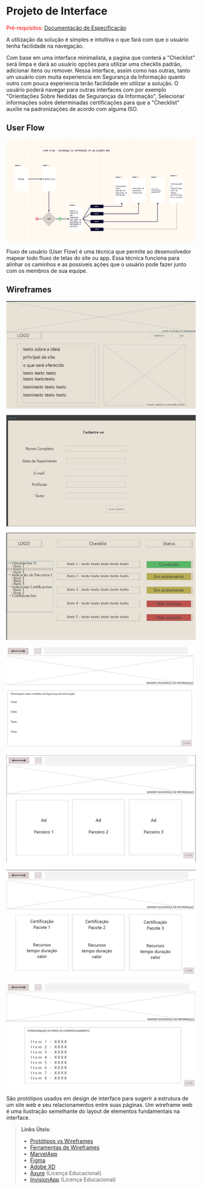 
# Projeto de Interface

<span style="color:red">Pré-requisitos: <a href="2-Especificação do Projeto.md"> Documentação de Especificação</a></span>

A utilização da solução é simples e intuitiva o que fará com que o usuário tenha facilidade na navegação.

Com base em uma interface minimalista, a pagina que conterá a "Checklist" será limpa e dará ao usuário opções para utilizar uma checklis padrão, adicionar itens ou remover. Nessa interface, assim como nas outras, tanto um usuário com muita experiencia em Segurança da Informação quanto outro com pouca experiencia terão facilidade em utilizar a solução. O usuário poderá navegar para outras interfaces com por exemplo "Orientações Sobre Nedidas de Seguranças da Informação", Selecionar informações sobre determinadas certificações para que a "Checklist" auxilie na padronizações de acordo com alguma ISO. 
 

## User Flow

![Exemplo de UserFlow](https://github.com/ICEI-PUC-Minas-PMV-SI/pmv-si-2021-1-e1-proj-web-t3-seguranca-em-aplicacoes-web/blob/main/UserFlow_SI.png)

Fluxo de usuário (User Flow) é uma técnica que permite ao desenvolvedor mapear todo fluxo de telas do site ou app. Essa técnica funciona para alinhar os caminhos e as possíveis ações que o usuário pode fazer junto com os membros de sua equipe.

## Wireframes

![1-HOME](https://github.com/ICEI-PUC-Minas-PMV-SI/pmv-si-2021-1-e1-proj-web-t3-seguranca-em-aplicacoes-web/blob/main/presentation/1%20-%20Home.jpeg)

![2-CADASTRO](https://github.com/ICEI-PUC-Minas-PMV-SI/pmv-si-2021-1-e1-proj-web-t3-seguranca-em-aplicacoes-web/blob/main/presentation/2%20-%20Cadastro.jpeg)

![3-Checklist](https://github.com/ICEI-PUC-Minas-PMV-SI/pmv-si-2021-1-e1-proj-web-t3-seguranca-em-aplicacoes-web/blob/main/presentation/3%20-%20Checklist.jpg)

![4-Orientações](https://github.com/ICEI-PUC-Minas-PMV-SI/pmv-si-2021-1-e1-proj-web-t3-seguranca-em-aplicacoes-web/blob/main/presentation/4%20-%20Orienta%C3%A7%C3%B5es_SI.jpg)

![5-Parceiros](https://github.com/ICEI-PUC-Minas-PMV-SI/pmv-si-2021-1-e1-proj-web-t3-seguranca-em-aplicacoes-web/blob/main/presentation/5%20-%20Parceiros%20Confiaveis.jpg)

![6-Escolha da Certificação](https://github.com/ICEI-PUC-Minas-PMV-SI/pmv-si-2021-1-e1-proj-web-t3-seguranca-em-aplicacoes-web/blob/main/presentation/6%20-%20Escolha%20da%20Certificacao.jpg)

![Configurações](https://github.com/ICEI-PUC-Minas-PMV-SI/pmv-si-2021-1-e1-proj-web-t3-seguranca-em-aplicacoes-web/blob/main/presentation/7%20-%20Configura%C3%A7%C3%B5es.jpg)

São protótipos usados em design de interface para sugerir a estrutura de um site web e seu relacionamentos entre suas páginas. Um wireframe web é uma ilustração semelhante do layout de elementos fundamentais na interface.
 
> **Links Úteis**:
> - [Protótipos vs Wireframes](https://www.nngroup.com/videos/prototypes-vs-wireframes-ux-projects/)
> - [Ferramentas de Wireframes](https://rockcontent.com/blog/wireframes/)
> - [MarvelApp](https://marvelapp.com/developers/documentation/tutorials/)
> - [Figma](https://www.figma.com/)
> - [Adobe XD](https://www.adobe.com/br/products/xd.html#scroll)
> - [Axure](https://www.axure.com/edu) (Licença Educacional)
> - [InvisionApp](https://www.invisionapp.com/) (Licença Educacional)
